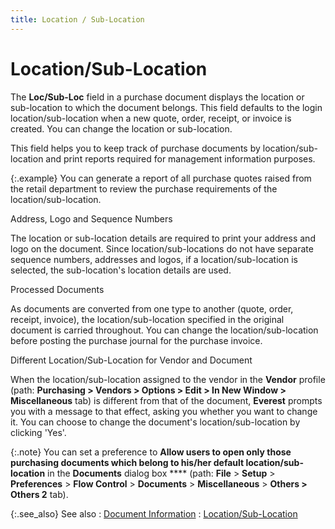 ```yaml
---
title: Location / Sub-Location
---
```


# Location/Sub-Location


The **Loc/Sub-Loc** field in a purchase  document displays the location or sub-location to which the document belongs.  This field defaults to the login location/sub-location when a new quote,  order, receipt, or invoice is created. You can change the location or  sub-location.


This field helps you to keep track of purchase documents by location/sub-location  and print reports required for management information purposes.


{:.example}
You  can generate a report of all purchase quotes raised from the retail department  to review the purchase requirements of the location/sub-location.


Address, Logo and Sequence Numbers


The location or sub-location details are  required to print your address and logo on the document. Since location/sub-locations  do not have separate sequence numbers, addresses and logos, if a location/sub-location  is selected, the sub-location's location details are used.


Processed Documents


As documents are converted from one type to another (quote, order, receipt,  invoice), the location/sub-location specified in the original document  is carried throughout. You can change the location/sub-location before  posting the purchase journal for the purchase invoice.


Different Location/Sub-Location for Vendor and Document


When the location/sub-location assigned to the vendor in the **Vendor**  profile (path: **Purchasing &gt; Vendors 
 &gt; Options &gt; Edit &gt; In New Window &gt; Miscellaneous** tab)  is different from that of the document, **Everest**  prompts you with a message to that effect, asking you whether you want  to change it. You can choose to change the document's location/sub-location  by clicking 'Yes'.


{:.note}
You can set a preference to **Allow 
 users to open only those purchasing documents which belong to his/her 
 default location/sub-location** in the **Documents** dialog box **** (path: **File** > **Setup** > **Preferences** > **Flow Control** > **Documents** > **Miscellaneous** > **Others &gt; Others 2** tab).


{:.see_also}
See also
: [Document  Information]({{site.pp_baseurl}}/purc-proc/doc-profile/contents/document-information/document_information_purchasing.html)
: [Location/Sub-Location]({{site.sc_chm}}/options/locations-and-sub-locations/locations_and_departments.html)
